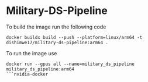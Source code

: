 # Military-DS-Pipeline
To build the image run the following code
```
docker buildx build --push --platform=linux/arm64 -t dishimwe17/military-ds-pipeline:arm64 .
```

To run the image use
```
docker run --gpus all --name=military_ds_pipeline military_ds_pipeline:arm64
```nvidia-docker
